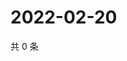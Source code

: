 # 2022-02-20

共 0 条

<!-- BEGIN WEIBO -->
<!-- 最后更新时间 Sun Feb 20 2022 15:00:49 GMT+0800 (China Standard Time) -->

<!-- END WEIBO -->
